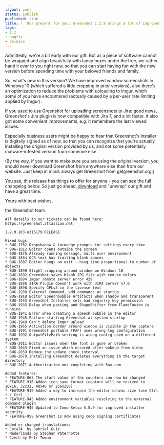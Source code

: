 ```yaml
---
layout: post
status: publish
published: true
title: ! 'Our present for you: Greenshot 1.2.9 brings a lot of improvements and fixes'
tags:
- 1.2
- bugfix
- release
---
```

Admittedly, we're a bit early with our gift. But as a piece of software cannot be wrapped and align beautifully with fancy boxes under the tree, we rather hand it over to you right now, so that you can start having fun with the new version before spending time with your beloved friends and family.

So, what's new in this version? We have improved window screenshots in Windows 10 (which suffered a little cropping in prior versions), also there's an optimization to reduce the problems with uploading to Imgur, which some of you have encountered (actually caused by a per-user rate limiting applied by Imgur).

If you used to use Greenshot for uploading screenshots to Jira: good news, Greenshot's Jira plugin is now compatible with Jira 7, and a lot faster. It also got some convenient improvements, e.g. it remembers the last viewed issues. 

Especially business users might be happy to hear that Greenshot's installer is digitally signed as of now, so that you can recognize that you're actually installing the original version provided by us, and not some potentially malware-infested version from someone else.

(By the way, if you want to make sure you are using the original version, you should never download Greenshot from anywhere else than from our website. Just keep in mind: always get Greenshot from getgreenshot.org.)

You see, this release has things to offer for anyone - you can see the full changelog below. So just go ahead, <a href ="/downloads/">download</a> and "unwrap" our gift and have a great time.

Yours with best wishes,

the Greenshot team

    All details to our tickets can be found here: https://greenshot.atlassian.net
    
    1.2.9.103-e315179 RELEASE
    
    Fixed bugs:
    * BUG-1762 Dropshadow & tornedge prompts for settings every time
    * BUG-1812 Editor opens outside the screen
    * BUG-1876 Already running message, multi user environment
    * BUG-1884 OCR text has trailing blank spaces
    * BUG-1887 Editor hangs on exit - hang time proportional to number of objects
    * BUG-1890 Slight cropping around window on Windows 10
    * BUG-1892 Greenshot saves blank JPG file with reduce colors
    * BUG-1894 Imgur remote server error 429
    * BUG-1896 JIRA Plugin doesn't work with JIRA Server v7.0
    * BUG-1898 Specify GPLv3 in the license text
    * BUG-1908 External Command, add commands at startup
    * BUG-1918 Editor Speechbubble Artifacts when shadow and transparent
    * BUG-1933 Greenshot Installer sets bad registry key permission
    * BUG-1935 Delay when pasting and ShapeShifter from FlameFusion is running
    * BUG-1941 Error when creating a speech bubble in the editor
    * BUG-1945 Failure starting Greenshot at system startup
    * BUG-1949 Can't delete Imgur upload
    * BUG-1965 Activation border around window is visible in the capture
    * BUG-1991 Greenshot portable (PAF) uses wrong log configuration
    * BUG-1992 OutputFilePath setting is wrong config used on a different system
    * BUG-2011 Editor issues when the font is gone or broken
    * BUG-2043 Fixed an issue which occured after wakeup from sleep
    * BUG-2059 Reduce the update check interval
    * BUG-2070 Installing Greenshot deletes everything in the target directory
    * BUG-2071 Authentication not completing with Box.com
    
    Added features:
    * FEATURE-863 The start value of the counters can now be changed
    * FEATURE-916 Added icon save format (capture will be resized to 16x16, 32x32, 48x48 or 256x256)
    * FEATURE-919 Added a way to increase the editor canvas size (use Ctrl + / Ctrl -)
    * FEATURE-945 Added environment variables resolving to the external command plugin
    * FEATURE-946 Updated to Inno-Setup 5.5.9 for improved installer security
    * FEATURE-958 Greenshot is now using code signing certificates
    
    Added or changed translations:
    * CatalÃ  by Gabriel Guix.
    * Nederlands by Stephan Paternotte
    * Czech by Petr Toman
